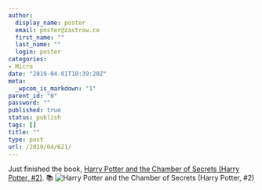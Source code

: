 ```yaml
---
author:
  display_name: poster
  email: poster@zastrow.co
  first_name: ""
  last_name: ""
  login: poster
categories:
- Micro
date: "2019-04-01T10:39:20Z"
meta:
  _wpcom_is_markdown: "1"
parent_id: "0"
password: ""
published: true
status: publish
tags: []
title: ""
type: post
url: /2019/04/621/
---
```

<p>Just finished the book, <a href="https://www.goodreads.com/review/show/2771032988?utm_medium=api&amp;utm_source=rss">Harry Potter and the Chamber of Secrets (Harry Potter, #2)</a>. 📚 <img src="{{ site.baseurl }}/assets/2019/04/28267725.jpg" alt="Harry Potter and the Chamber of Secrets (Harry Potter, #2)" /></p>
